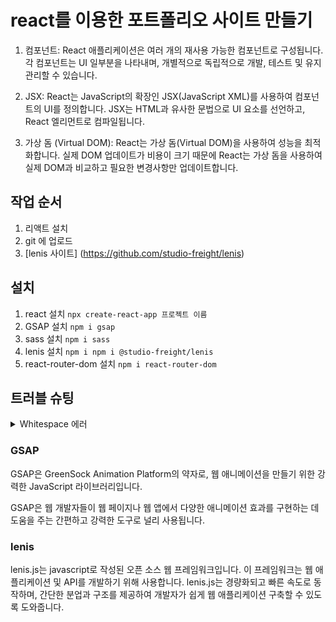 # react를 이용한 포트폴리오 사이트 만들기
1. 컴포넌트: React 애플리케이션은 여러 개의 재사용 가능한 컴포넌트로 구성됩니다. 각 컴포넌트는 UI 일부분을 나타내며, 개별적으로 독립적으로 개발, 테스트 및 유지 관리할 수 있습니다.   
   
2. JSX: React는 JavaScript의 확장인 JSX(JavaScript XML)를 사용하여 컴포넌트의 UI를 정의합니다. JSX는 HTML과 유사한 문법으로 UI 요소를 선언하고, React 엘리먼트로 컴파일됩니다.   
   
3. 가상 돔 (Virtual DOM): React는 가상 돔(Virtual DOM)을 사용하여 성능을 최적화합니다. 실제 DOM 업데이트가 비용이 크기 때문에 React는 가상 돔을 사용하여 실제 DOM과 비교하고 필요한 변경사항만 업데이트합니다.   
   
## 작업 순서
1. 리액트 설치
2. git 에 업로드
3. [lenis 사이트] (https://github.com/studio-freight/lenis)

## 설치
1. react 설치 `npx create-react-app 프로젝트 이름`
2. GSAP 설치 `npm i gsap`
3. sass 설치 `npm i sass`
4. lenis 설치 `npm i npm i @studio-freight/lenis`
5. react-router-dom 설치 `npm i react-router-dom`

## 트러블 슈팅
<details>
<summary>Whitespace 에러</summary>
유닉스 시스템에서는 한 줄의 끝이 LF(Line Feed)로 이루어지는 반면, 윈도우에서는 줄 하나가 CR(Carriage Return)와 LF(Line Feed), 즉 CRLF로 이루어지는데
Git이 이 둘 중 어느 쪽을 선택할지 혼란이 온 것이다 !

해결방법   
`git config --global core.autocrlf true`  // 시스템 전체에 적용   
`git config core.autocrlf true` // 해당 프로젝트에만 적용    
</details>

### GSAP
GSAP은 GreenSock Animation Platform의 약자로, 웹 애니메이션을 만들기 위한 강력한 JavaScript 라이브러리입니다. 
   
GSAP은 웹 개발자들이 웹 페이지나 웹 앱에서 다양한 애니메이션 효과를 구현하는 데 도움을 주는 간편하고 강력한 도구로 널리 사용됩니다.   
   
### lenis
lenis.js는 javascript로 작성된 오픈 소스 웹 프레임워크입니다. 이 프레임워크는 웹 애플리케이션 및 API를 개발하기 위해 사용합니다. lenis.js는 경량화되고 빠른 속도로 동작하며, 간단한 분업과 구조를 제공하여 개발자가 쉽게 웹 애플리케이션 구축할 수 있도록 도와줍니다.
